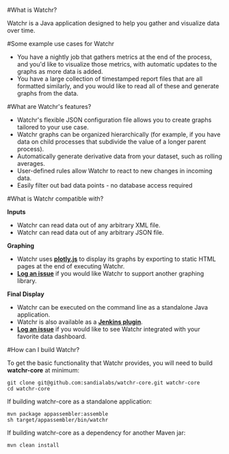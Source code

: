#What is Watchr?<a name="what-is-watchr"></a>

Watchr is a Java application designed to help you gather and visualize data over time.  

#Some example use cases for Watchr<a name="use-cases"></a>

* You have a nightly job that gathers metrics at the end of the process, and you'd like to visualize those metrics, with automatic updates to the graphs as more data is added.
* You have a large collection of timestamped report files that are all formatted similarly, and you would like to read all of these and generate graphs from the data.

#What are Watchr's features?<a name="features"></a>

* Watchr's flexible JSON configuration file allows you to create graphs tailored to your use case.
* Watchr graphs can be organized hierarchically (for example, if you have data on child processes that subdivide the value of a longer parent process).
* Automatically generate derivative data from your dataset, such as rolling averages.
* User-defined rules allow Watchr to react to new changes in incoming data.
* Easily filter out bad data points - no database access required
 
#What is Watchr compatible with?<a name="compatibility"></a>

**Inputs**

* Watchr can read data out of any arbitrary XML file.
* Watchr can read data out of any arbitrary JSON file.

**Graphing**

* Watchr uses [**plotly.js**](https://plotly.com/javascript/) to display its graphs by exporting to static HTML pages at the end of executing Watchr.
* [**Log an issue**](https://gitlab-ex.sandia.gov/SEMS/watchr-core) if you would like Watchr to support another graphing library.

**Final Display**

* Watchr can be executed on the command line as a standalone Java application.
* Watchr is also available as a [**Jenkins plugin**](https://gitlab-ex.sandia.gov/SEMS/jenkins_performance_plugin).
* [**Log an issue**](https://gitlab-ex.sandia.gov/SEMS/watchr-core) if you would like to see Watchr integrated with your favorite data dashboard.
 
#How can I build Watchr?<a name="build-steps"></a>

To get the basic functionality that Watchr provides, you will need to build **watchr-core** at minimum:

    git clone git@github.com:sandialabs/watchr-core.git watchr-core
    cd watchr-core

If building watchr-core as a standalone application:

    mvn package appassembler:assemble
    sh target/appassembler/bin/watchr

If building watchr-core as a dependency for another Maven jar:

    mvn clean install
